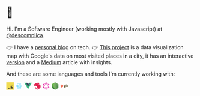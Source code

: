 # 🤠

Hi. I'm a Software Engineer (working mostly with Javascript) at [@descomplica](https://github.com/descomplica).

👉 I have a [personal blog](https://mrmorais.github.io/) on tech.
👉 [This project](https://github.com/mrmorais/behavior-map-natal) is a data visualization map with Google's data on most visited places in a city, it has an interactive [version](https://mrmorais.github.io/others/behavior-map-natal/keplergl.html) and a [Medium](https://towardsdatascience.com/mapping-the-most-popular-places-in-the-city-1cd0737e7023) article with insights. 

And these are some languages and tools I'm currently working with: 

<code><img height="20" src="https://raw.githubusercontent.com/github/explore/80688e429a7d4ef2fca1e82350fe8e3517d3494d/topics/javascript/javascript.png"></code>
<code><img height="20" src="https://raw.githubusercontent.com/github/explore/80688e429a7d4ef2fca1e82350fe8e3517d3494d/topics/react/react.png"></code>
<code><img height="20" src="https://raw.githubusercontent.com/github/explore/80688e429a7d4ef2fca1e82350fe8e3517d3494d/topics/vue/vue.png"></code>
<code><img height="20" src="https://raw.githubusercontent.com/github/explore/main/topics/nestjs/nestjs.png"></code>
<code><img height="20" src="https://raw.githubusercontent.com/github/explore/5c058a388828bb5fde0bcafd4bc867b5bb3f26f3/topics/graphql/graphql.png"></code>
<code><img height="20" src="https://raw.githubusercontent.com/github/explore/80688e429a7d4ef2fca1e82350fe8e3517d3494d/topics/nodejs/nodejs.png"></code>
<code><img height="20" src="https://raw.githubusercontent.com/github/explore/80688e429a7d4ef2fca1e82350fe8e3517d3494d/topics/git/git.png"></code>
